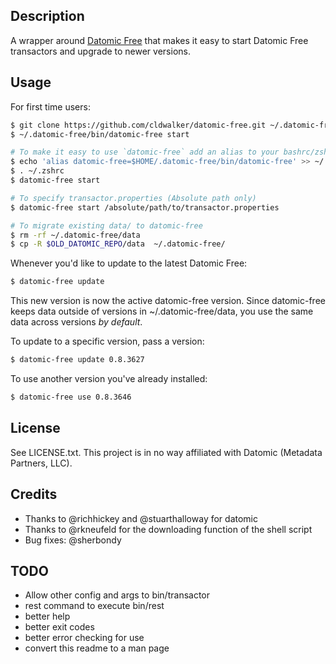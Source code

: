 ## Description
A wrapper around [Datomic Free](https://my.datomic.com/downloads/free) that makes it easy to
start Datomic Free transactors and upgrade to newer versions.

## Usage

For first time users:

```sh
$ git clone https://github.com/cldwalker/datomic-free.git ~/.datomic-free
$ ~/.datomic-free/bin/datomic-free start

# To make it easy to use `datomic-free` add an alias to your bashrc/zshrc
$ echo 'alias datomic-free=$HOME/.datomic-free/bin/datomic-free' >> ~/.zshrc
$ . ~/.zshrc
$ datomic-free start

# To specify transactor.properties (Absolute path only)
$ datomic-free start /absolute/path/to/transactor.properties

# To migrate existing data/ to datomic-free
$ rm -rf ~/.datomic-free/data
$ cp -R $OLD_DATOMIC_REPO/data  ~/.datomic-free/
```

Whenever you'd like to update to the latest Datomic Free:

```sh
$ datomic-free update
```

This new version is now the active datomic-free version. Since datomic-free keeps data outside
of versions in ~/.datomic-free/data, you use the same data across versions *by default*.

To update to a specific version, pass a version:

```sh
$ datomic-free update 0.8.3627
```

To use another version you've already installed:

```sh
$ datomic-free use 0.8.3646
```

## License
See LICENSE.txt. This project is in no way affiliated with Datomic (Metadata Partners, LLC).

## Credits
* Thanks to @richhickey and @stuarthalloway for datomic
* Thanks to @rkneufeld for the downloading function of the shell script
* Bug fixes: @sherbondy

## TODO
* Allow other config and args to bin/transactor
* rest command to execute bin/rest
* better help
* better exit codes
* better error checking for use
* convert this readme to a man page
